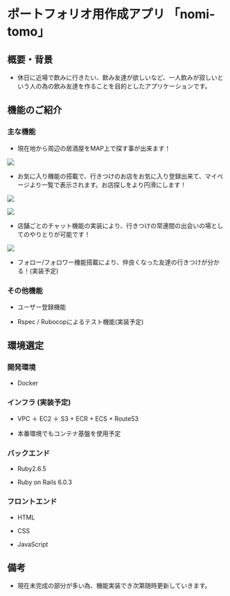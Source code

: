# ポートフォリオ用作成アプリ  「nomi-tomo」

## 概要・背景
- 休日に近場で飲みに行きたい、飲み友達が欲しいなど、一人飲みが寂しいという人の為の飲み友達を作ることを目的としたアプリケーションです。

## 機能のご紹介

### 主な機能
- 現在地から周辺の居酒屋をMAP上で探す事が出来ます！

![](https://user-images.githubusercontent.com/69718302/97077462-e020ad80-161e-11eb-82d1-bb74d5abecd0.png)



- お気に入り機能の搭載で、行きつけのお店をお気に入り登録出来て、マイページより一覧で表示されます。お店探しをより円滑にします！

![](https://user-images.githubusercontent.com/69718302/97078275-26c5d600-1626-11eb-84f4-c82c620cb1fb.png)

![](https://user-images.githubusercontent.com/69718302/97077605-288c9b00-1620-11eb-9080-93a879a88d3c.png)

- 店舗ごとのチャット機能の実装により、行きつけの常連間の出会いの場としてのやりとりが可能です！

![](https://user-images.githubusercontent.com/69718302/97077967-2a0b9280-1623-11eb-9532-a81c13f25752.png)

- フォロー/フォロワー機能搭載により、仲良くなった友達の行きつけが分かる！(実装予定)

### その他機能

- ユーザー登録機能

- Rspec / Rubocopによるテスト機能(実装予定)

## 環境選定

### 開発環境

- Docker

### インフラ (実装予定)

- VPC ＋ EC2 ＋ S3 +  ECR + ECS + Route53

- 本番環境でもコンテナ基盤を使用予定

### バックエンド

- Ruby2.6.5

- Ruby on Rails 6.0.3

### フロントエンド

- HTML

- CSS

- JavaScript

## 備考

- 現在未完成の部分が多い為、機能実装でき次第随時更新していきます。